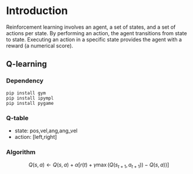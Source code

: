 # Introduction
Reinforcement learning involves an agent, a set of states, and a set of actions per state.
By performing an action, the agent transitions from state to state. Executing an action in a specific state provides the agent with a reward (a numerical score).
## Q-learning
### Dependency
`pip install gym`  
`pip install ipympl`  
`pip install pygame`  
### Q-table
* state: pos,vel,ang,ang_vel  
* action: [left,right]
### Algorithm
$$Q(s,a) \leftarrow Q(s,a)+\alpha[r(t)+\gamma \max(Q(s_{t+1},a_{t+1}))-Q(s,a))]$$  
